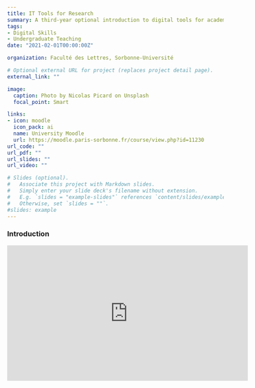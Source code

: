 ```yaml
---
title: IT Tools for Research
summary: A third-year optional introduction to digital tools for academic research at Sorbonne Université. Students select a topic for the semester from the domain of anglophone studies which can be something they intend to pursue further after graduation. Taught from 2020-2021 onwards
tags:
- Digital Skills
- Undergraduate Teaching
date: "2021-02-01T00:00:00Z"

organization: Faculté des Lettres, Sorbonne-Université

# Optional external URL for project (replaces project detail page).
external_link: ""

image:
  caption: Photo by Nicolas Picard on Unsplash
  focal_point: Smart

links:
- icon: moodle
  icon_pack: ai
  name: University Moodle
  url: https://moodle.paris-sorbonne.fr/course/view.php?id=11230
url_code: ""
url_pdf: ""
url_slides: ""
url_video: ""

# Slides (optional).
#   Associate this project with Markdown slides.
#   Simply enter your slide deck's filename without extension.
#   E.g. `slides = "example-slides"` references `content/slides/example-slides.md`.
#   Otherwise, set `slides = ""`.
#slides: example
---
```

### Introduction

<iframe width="560" height="315" src="https://www.youtube.com/embed/wALKCmRg5lY" title="YouTube video player" frameborder="0" allow="accelerometer; autoplay; clipboard-write; encrypted-media; gyroscope; picture-in-picture" allowfullscreen></iframe>
